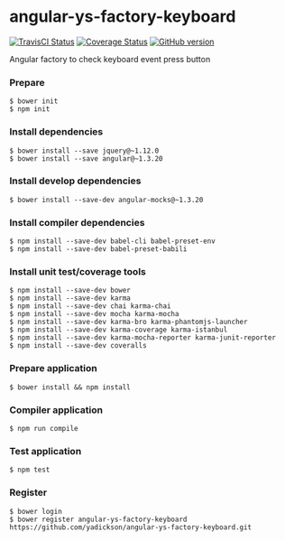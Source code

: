 # angular-ys-factory-keyboard

[![TravisCI Status][travis-image]][travis-url]
[![Coverage Status][coveralls-image]][coveralls-url]
[![GitHub version][github-image]][github-url]

Angular factory to check keyboard event press button

### Prepare

```
$ bower init
$ npm init
```

### Install dependencies

```
$ bower install --save jquery@~1.12.0
$ bower install --save angular@~1.3.20
```

### Install develop dependencies

```
$ bower install --save-dev angular-mocks@~1.3.20
```

### Install compiler dependencies

```
$ npm install --save-dev babel-cli babel-preset-env
$ npm install --save-dev babel-preset-babili
```

### Install unit test/coverage tools

```
$ npm install --save-dev bower
$ npm install --save-dev karma
$ npm install --save-dev chai karma-chai
$ npm install --save-dev mocha karma-mocha
$ npm install --save-dev karma-bro karma-phantomjs-launcher
$ npm install --save-dev karma-coverage karma-istanbul
$ npm install --save-dev karma-mocha-reporter karma-junit-reporter
$ npm install --save-dev coveralls
```

### Prepare application

```
$ bower install && npm install
```

### Compiler application

```
$ npm run compile
```

### Test application

```
$ npm test
```

### Register

```
$ bower login
$ bower register angular-ys-factory-keyboard https://github.com/yadickson/angular-ys-factory-keyboard.git
```

[travis-image]: https://img.shields.io/travis/yadickson/angular-ys-factory-keyboard.svg?label=travisci
[travis-url]: https://travis-ci.org/yadickson/angular-ys-factory-keyboard

[coveralls-image]: https://coveralls.io/repos/github/yadickson/angular-ys-factory-keyboard/badge.svg?branch=master
[coveralls-url]: https://coveralls.io/github/yadickson/angular-ys-factory-keyboard

[github-image]: https://badge.fury.io/gh/yadickson%2Fangular-ys-factory-keyboard.svg
[github-url]: https://badge.fury.io/gh/yadickson%2Fangular-ys-factory-keyboard

